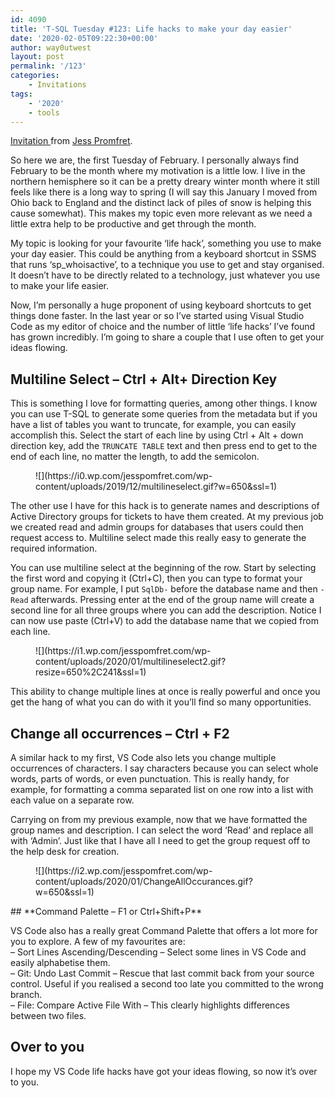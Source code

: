 ```yaml
---
id: 4090
title: 'T-SQL Tuesday #123: Life hacks to make your day easier'
date: '2020-02-05T09:22:30+00:00'
author: way0utwest
layout: post
permalink: '/123'
categories:
    - Invitations
tags:
    - '2020'
    - tools
---
```


[Invitation ](https://jesspomfret.com/t-sql-tuesday-123/)from [Jess Promfret](https://jesspomfret.com/).

So here we are, the first Tuesday of February. I personally always find February to be the month where my motivation is a little low. I live in the northern hemisphere so it can be a pretty dreary winter month where it still feels like there is a long way to spring (I will say this January I moved from Ohio back to England and the distinct lack of piles of snow is helping this cause somewhat). This makes my topic even more relevant as we need a little extra help to be productive and get through the month.

My topic is looking for your favourite ‘life hack’, something you use to make your day easier. This could be anything from a keyboard shortcut in SSMS that runs ‘sp\_whoisactive’, to a technique you use to get and stay organised. It doesn’t have to be directly related to a technology, just whatever you use to make your life easier.

 Now, I’m personally a huge proponent of using keyboard shortcuts to get things done faster. In the last year or so I’ve started using Visual Studio Code as my editor of choice and the number of little ‘life hacks’ I’ve found has grown incredibly. I’m going to share a couple that I use often to get your ideas flowing.

## Multiline Select – Ctrl + Alt+ Direction Key

This is something I love for formatting queries, among other things. I know you can use T-SQL to generate some queries from the metadata but if you have a list of tables you want to truncate, for example, you can easily accomplish this. Select the start of each line by using Ctrl + Alt + down direction key, add the `TRUNCATE TABLE` text and then press end to get to the end of each line, no matter the length, to add the semicolon.

<figure class="wp-block-image">![](https://i0.wp.com/jesspomfret.com/wp-content/uploads/2019/12/multilineselect.gif?w=650&ssl=1)</figure>The other use I have for this hack is to generate names and descriptions of Active Directory groups for tickets to have them created. At my previous job we created read and admin groups for databases that users could then request access to. Multiline select made this really easy to generate the required information.

You can use multiline select at the beginning of the row. Start by selecting the first word and copying it (Ctrl+C), then you can type to format your group name. For example, I put `SqlDb-` before the database name and then `-Read` afterwards. Pressing enter at the end of the group name will create a second line for all three groups where you can add the description. Notice I can now use paste (Ctrl+V) to add the database name that we copied from each line.

<figure class="wp-block-image">![](https://i1.wp.com/jesspomfret.com/wp-content/uploads/2020/01/multilineselect2.gif?resize=650%2C241&ssl=1)</figure>This ability to change multiple lines at once is really powerful and once you get the hang of what you can do with it you’ll find so many opportunities.

## **Change all occurrences – Ctrl + F2**

A similar hack to my first, VS Code also lets you change multiple occurrences of characters. I say characters because you can select whole words, parts of words, or even punctuation. This is really handy, for example, for formatting a comma separated list on one row into a list with each value on a separate row.

Carrying on from my previous example, now that we have formatted the group names and description. I can select the word ‘Read’ and replace all with ‘Admin’. Just like that I have all I need to get the group request off to the help desk for creation.

<figure class="wp-block-image">![](https://i2.wp.com/jesspomfret.com/wp-content/uploads/2020/01/ChangeAllOccurances.gif?w=650&ssl=1)</figure>## **Command Palette – F1 or Ctrl+Shift+P**

VS Code also has a really great Command Palette that offers a lot more for you to explore. A few of my favourites are:  
 – Sort Lines Ascending/Descending – Select some lines in VS Code and easily alphabetise them.  
 – Git: Undo Last Commit – Rescue that last commit back from your source control. Useful if you realised a second too late you committed to the wrong branch.  
 – File: Compare Active File With – This clearly highlights differences between two files.

## **Over to you**

I hope my VS Code life hacks have got your ideas flowing, so now it’s over to you.